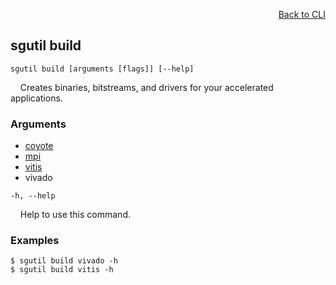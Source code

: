 <div id="readme" class="Box-body readme blob js-code-block-container">
<article class="markdown-body entry-content p-3 p-md-6" itemprop="text">
<p align="right">
<a href="https://github.com/fpgasystems/hacc/blob/main/cli/README.md#cli">Back to CLI</a>
</p>

## sgutil build

<code>sgutil build [arguments [flags]] [--help]</code>
<p>
  &nbsp; &nbsp; Creates binaries, bitstreams, and drivers for your accelerated applications.
</p>

### Arguments

* [coyote](./sgutil-build-coyote.md#sgutil-build-coyote)
* [mpi](./sgutil-build-mpi.md#sgutil-build-mpi)
* [vitis](./sgutil-build-vitis.md#sgutil-build-vitis)
* vivado

<code>-h, --help</code>
<p>
  &nbsp; &nbsp; Help to use this command.
</p>

### Examples
```
$ sgutil build vivado -h
$ sgutil build vitis -h
```